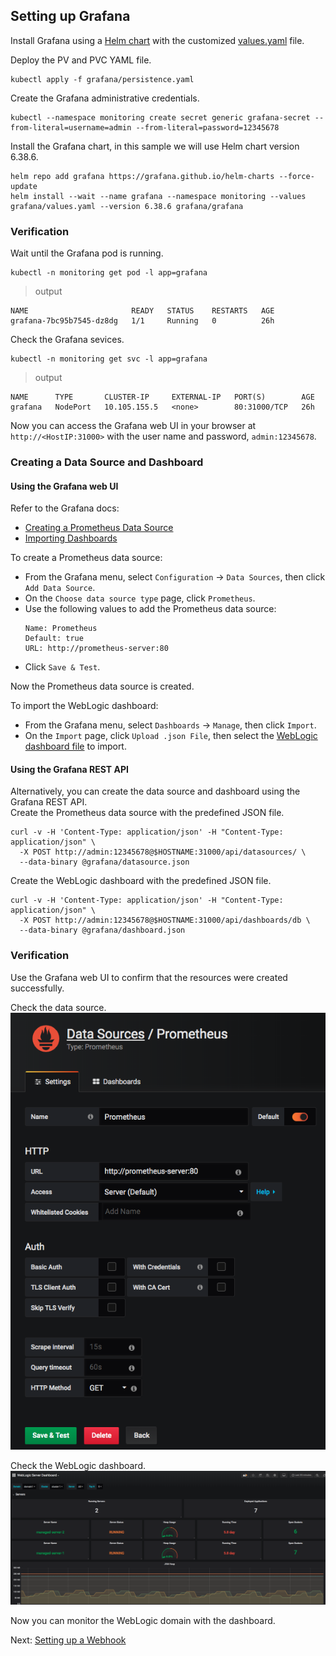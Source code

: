 ## Setting up Grafana
Install Grafana using a [Helm chart](https://github.com/helm/charts/tree/master/stable/grafana) with the customized [values.yaml](../grafana/values.yaml) file.

Deploy the PV and PVC YAML file.
```
kubectl apply -f grafana/persistence.yaml
```
Create the Grafana administrative credentials.
```
kubectl --namespace monitoring create secret generic grafana-secret --from-literal=username=admin --from-literal=password=12345678
```
Install the Grafana chart, in this sample we will use Helm chart version 6.38.6.
```
helm repo add grafana https://grafana.github.io/helm-charts --force-update
helm install --wait --name grafana --namespace monitoring --values grafana/values.yaml --version 6.38.6 grafana/grafana
```
### Verification
Wait until the Grafana pod is running.
```
kubectl -n monitoring get pod -l app=grafana
```
> output
```
NAME                       READY   STATUS    RESTARTS   AGE
grafana-7bc95b7545-dz8dg   1/1     Running   0          26h
```
Check the Grafana sevices.
```
kubectl -n monitoring get svc -l app=grafana
```
> output
```
NAME      TYPE       CLUSTER-IP     EXTERNAL-IP   PORT(S)        AGE
grafana   NodePort   10.105.155.5   <none>        80:31000/TCP   26h
```
Now you can access the Grafana web UI in your browser at `http://<HostIP:31000>` with the user name and password, `admin:12345678`.

### Creating a Data Source and Dashboard
#### Using the Grafana web UI
Refer to the Grafana docs:
- [Creating a Prometheus Data Source](https://grafana.com/docs/features/datasources/prometheus/)
- [Importing Dashboards](https://grafana.com/docs/reference/export_import/)  

To create a Prometheus data source:
- From the Grafana menu, select `Configuration` -> `Data Sources`, then click `Add Data Source`.
- On the `Choose data source type` page, click `Prometheus`.
- Use the following values to add the Prometheus data source:
  ```
  Name: Prometheus
  Default: true
  URL: http://prometheus-server:80
  ```
- Click `Save & Test`.

Now the Prometheus data source is created.  

To import the WebLogic dashboard:
- From the Grafana menu, select `Dashboards` -> `Manage`, then click `Import`.
- On the `Import` page, click `Upload .json File`, then select the [WebLogic dashboard file](../dashboard/weblogic_dashboard.json) to import.

#### Using the Grafana REST API
Alternatively, you can create the data source and dashboard using the Grafana REST API.  
Create the Prometheus data source with the predefined JSON file.
```
curl -v -H 'Content-Type: application/json' -H "Content-Type: application/json" \
  -X POST http://admin:12345678@$HOSTNAME:31000/api/datasources/ \
  --data-binary @grafana/datasource.json
```
Create the WebLogic dashboard with the predefined JSON file.
```
curl -v -H 'Content-Type: application/json' -H "Content-Type: application/json" \
  -X POST http://admin:12345678@$HOSTNAME:31000/api/dashboards/db \
  --data-binary @grafana/dashboard.json
```
### Verification
Use the Grafana web UI to confirm that the resources were created successfully.

Check the data source.  
![datasource](images/datasource.png)  

Check the WebLogic dashboard.  
![dashboard](images/weblogicDashboard.png)

Now you can monitor the WebLogic domain with the dashboard.

Next: [Setting up a Webhook](07-webhook.md)
